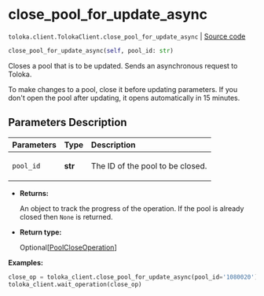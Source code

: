 # close_pool_for_update_async
`toloka.client.TolokaClient.close_pool_for_update_async` | [Source code](https://github.com/Toloka/toloka-kit/blob/v1.2.1/src/client/__init__.py#L1535)

```python
close_pool_for_update_async(self, pool_id: str)
```

Closes a pool that is to be updated. Sends an asynchronous request to Toloka.


To make changes to a pool, close it before updating parameters.
If you don't open the pool after updating, it opens automatically in 15 minutes.

## Parameters Description

| Parameters | Type | Description |
| :----------| :----| :-----------|
`pool_id`|**str**|<p>The ID of the pool to be closed.</p>

* **Returns:**

  An object to track the progress of the operation. If the pool is already closed then `None` is returned.

* **Return type:**

  Optional\[[PoolCloseOperation](toloka.client.operations.PoolCloseOperation.md)\]

**Examples:**


```python
close_op = toloka_client.close_pool_for_update_async(pool_id='1080020')
toloka_client.wait_operation(close_op)
```
